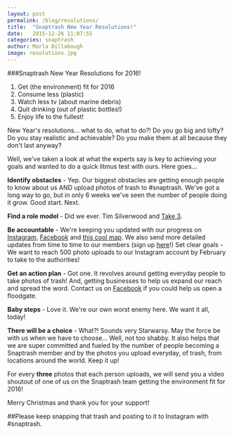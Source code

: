 ```yaml
---
layout: post
permalink: /blog/resolutions/
title:  "Snaptrash New Year Resolutions!"
date:   2015-12-26 11:07:55
categories: snaptrash
author: Marla Dillabough
image: resolutions.jpg
---
```


###Snaptrash New Year Resolutions for 2016!

1. Get (the environment) fit for 2016
1. Consume less (plastic)
1. Watch less tv (about marine debris)
1. Quit drinking (out of plastic bottles!)
1. Enjoy life to the fullest!

New Year's resolutions... what to do, what to do?! Do you go big and lofty? Do you stay realistic and achievable? Do you make them at all because they don't last anyway?

Well, we've taken a look at what the experts say is key to achieving your goals and wanted to do a quick litmus test with ours. Here goes...

**Identify obstacles** - Yep. Our biggest obstacles are getting enough people to know about us AND upload photos of trash to #snaptrash. We've got a long way to go, but in only 6 weeks we've seen the number of people doing it grow. Good start. Next.

**Find a role model** - Did we ever. Tim Silverwood and [Take 3](http://www.take3.org.au).

**Be accountable** - We're keeping you updated with our progress on [Instagram](https://www.instagram.com/_snaptrash/), [Facebook](https://www.facebook.com/snaptrash.org/) and [this cool map](http://snaptrash.org/statsandmaps/). We also send more detailed updates from time to time to our members (sign up [here](/)!)
Set clear goals - We want to reach 500 photo uploads to our Instagram account by February to take to the authorities!

**Get an action plan** - Got one. It revolves around getting everyday people to take photos of trash! And, getting businesses to help us expand our reach and spread the word. Contact us on [Facebook](https://www.facebook.com/snaptrash.org/) if you could help us open a floodgate.

**Baby steps** - Love it. We're our own worst enemy here. We want it all, today!

**There will be a choice** - What?! Sounds very Starwarsy. May the force be with us when we have to choose...
Well, not too shabby. It also helps that we are super committed and fueled by the number of people becoming a Snaptrash member and by the photos you upload everyday, of trash, from locations around the world. Keep it up!

For every **three** photos that each person uploads, we will send you a video shoutout of one of us on the Snaptrash team getting the environment fit for 2016!

Merry Christmas and thank you for your support!

##Please keep snapping that trash and posting to it to Instagram with #snaptrash.
